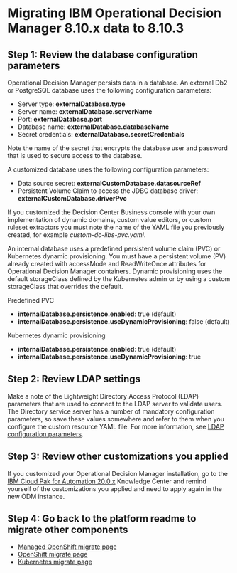 # Migrating IBM Operational Decision Manager 8.10.x data to 8.10.3

## Step 1: Review the database configuration parameters

Operational Decision Manager persists data in a database. An external Db2 or PostgreSQL database uses the following configuration parameters:

 - Server type: **externalDatabase.type**
 - Server name: **externalDatabase.serverName**
 - Port: **externalDatabase.port**
 - Database name: **externalDatabase.databaseName**
 - Secret credentials: **externalDatabase.secretCredentials**

Note the name of the secret that encrypts the database user and password that is used to secure access to the database.

A customized database uses the following configuration parameters:

 - Data source secret: **externalCustomDatabase.datasourceRef**
 - Persistent Volume Claim to access the JDBC database driver: **externalCustomDatabase.driverPvc**

If you customized the Decision Center Business console with your own implementation of dynamic domains, custom value editors, or custom ruleset extractors you must note the name of the YAML file you previously created, for example *custom-dc-libs-pvc.yaml*.

An internal database uses a predefined persistent volume claim (PVC) or Kubernetes dynamic provisioning. You must have a persistent volume (PV) already created with accessMode and ReadWriteOnce attributes for Operational Decision Manager containers. Dynamic provisioning uses the default storageClass defined by the Kubernetes admin or by using a custom storageClass that overrides the default.

Predefined PVC

 - **internalDatabase.persistence.enabled**: true (default)
 - **internalDatabase.persistence.useDynamicProvisioning**: false (default)

Kubernetes dynamic provisioning

 - **internalDatabase.persistence.enabled**: true (default)
 - **internalDatabase.persistence.useDynamicProvisioning**: true

## Step 2: Review LDAP settings

Make a note of the Lightweight Directory Access Protocol (LDAP) parameters that are used to connect to the LDAP server to validate users. The Directory service server has a number of mandatory configuration parameters, so save these values somewhere and refer to them when you configure the custom resource YAML file. For more information, see [LDAP configuration parameters](https://www.ibm.com/support/knowledgecenter/SSYHZ8_20.0.x/com.ibm.dba.ref/k8s_topics/ref_k8s_ldap.html).

## Step 3: Review other customizations you applied

If you customized your Operational Decision Manager installation, go to the [IBM Cloud Pak for Automation 20.0.x](https://www.ibm.com/support/knowledgecenter/SSYHZ8_20.0.x/com.ibm.dba.offerings/topics/con_odm_prod.html) Knowledge Center and remind yourself of the customizations you applied and need to apply again in the new ODM instance.

## Step 4: Go back to the platform readme to migrate other components

- [Managed OpenShift migrate page](../platform/roks/migrate.md)
- [OpenShift migrate page](../platform/ocp/migrate.md)
- [Kubernetes migrate page](../platform/k8s/migrate.md)
